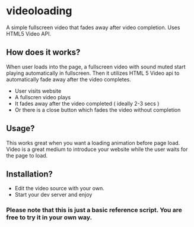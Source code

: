 # videoloading
A simple fullscreen video that fades away after video completion. Uses HTML5 Video API.

## How does it works?
 When user loads into the page, a fullscreen video with sound muted start playing automatically in fullscreen. Then it utilizes HTML 5 Video api to automatically fade away after the video completes.

 - User visits website
 - A fullscren video plays
 - It fades away after the video completed ( ideally 2-3 secs )
 - Or there is a close button which fades the video without completion
 
 ## Usage?
  This works great when you want a loading animation before page load. Video is a great medium to introduce your website while the user waits for the page to load.
  

## Installation?
 - Edit the video source with your own.
 - Start your dev server and enjoy
  
### Please note that this is just a basic reference script. You are free to try it in your own way.
  
